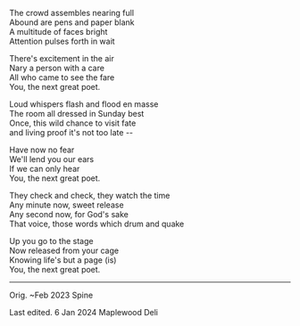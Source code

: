The crowd assembles nearing full\
Abound are pens and paper blank\
A multitude of faces bright\
Attention pulses forth in wait

There's excitement in the air\
Nary a person with a care\
All who came to see the fare\
You, the next great poet.

Loud whispers flash and flood en masse\
The room all dressed in Sunday best\
Once, this wild chance to visit fate\
and living proof it's not too late --

Have now no fear\
We'll lend you our ears\
If we can only hear\
You, the next great poet.

They check and check, they watch the time\
Any minute now, sweet release\
Any second now, for God's sake\
That voice, those words which drum and quake

Up you go to the stage\
Now released from your cage\
Knowing life's but a page (is)\
You, the next great poet.

-----

Orig. ~Feb 2023
Spine

Last edited. 6 Jan 2024
Maplewood Deli